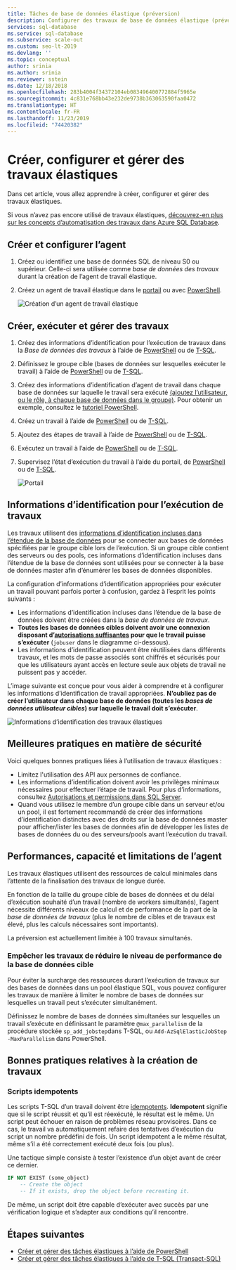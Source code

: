 ```yaml
---
title: Tâches de base de données élastique (préversion)
description: Configurer des travaux de base de données élastique (préversion) pour exécuter des scripts T-SQL (Transact-SQL) sur une ou plusieurs bases de données Azure SQL
services: sql-database
ms.service: sql-database
ms.subservice: scale-out
ms.custom: seo-lt-2019
ms.devlang: ''
ms.topic: conceptual
author: srinia
ms.author: srinia
ms.reviewer: sstein
ms.date: 12/18/2018
ms.openlocfilehash: 283b4004f34372104eb083496400772884f5965e
ms.sourcegitcommit: 4c831e768bb43e232de9738b363063590faa0472
ms.translationtype: HT
ms.contentlocale: fr-FR
ms.lasthandoff: 11/23/2019
ms.locfileid: "74420382"
---
```

# <a name="create-configure-and-manage-elastic-jobs"></a>Créer, configurer et gérer des travaux élastiques

Dans cet article, vous allez apprendre à créer, configurer et gérer des travaux élastiques.

Si vous n’avez pas encore utilisé de travaux élastiques, [découvrez-en plus sur les concepts d’automatisation des travaux dans Azure SQL Database](sql-database-job-automation-overview.md).

## <a name="create-and-configure-the-agent"></a>Créer et configurer l’agent

1. Créez ou identifiez une base de données SQL de niveau S0 ou supérieur. Celle-ci sera utilisée comme *base de données des travaux* durant la création de l’agent de travail élastique.
2. Créez un agent de travail élastique dans le [portail](https://portal.azure.com/#create/Microsoft.SQLElasticJobAgent) ou avec [PowerShell](elastic-jobs-powershell.md#create-the-elastic-job-agent).

   ![Création d’un agent de travail élastique](media/elastic-jobs-overview/create-elastic-job-agent.png)

## <a name="create-run-and-manage-jobs"></a>Créer, exécuter et gérer des travaux

1. Créez des informations d’identification pour l’exécution de travaux dans la *Base de données des travaux* à l’aide de [PowerShell](elastic-jobs-powershell.md) ou de [T-SQL](elastic-jobs-tsql.md#create-a-credential-for-job-execution).
2. Définissez le groupe cible (bases de données sur lesquelles exécuter le travail) à l’aide de [PowerShell](elastic-jobs-powershell.md) ou de [T-SQL](elastic-jobs-tsql.md#create-a-target-group-servers).
3. Créez des informations d’identification d’agent de travail dans chaque base de données sur laquelle le travail sera exécuté [(ajoutez l’utilisateur, ou le rôle, à chaque base de données dans le groupe)](sql-database-control-access.md). Pour obtenir un exemple, consultez le [tutoriel PowerShell](elastic-jobs-powershell.md).
4. Créez un travail à l’aide de [PowerShell](elastic-jobs-powershell.md) ou de [T-SQL](elastic-jobs-tsql.md#deploy-new-schema-to-many-databases).
5. Ajoutez des étapes de travail à l’aide de [PowerShell](elastic-jobs-powershell.md) ou de [T-SQL](elastic-jobs-tsql.md#deploy-new-schema-to-many-databases).
6. Exécutez un travail à l’aide de [PowerShell](elastic-jobs-powershell.md#run-the-job) ou de [T-SQL](elastic-jobs-tsql.md#begin-ad-hoc-execution-of-a-job).
7. Supervisez l’état d’exécution du travail à l’aide du portail, de [PowerShell](elastic-jobs-powershell.md#monitor-status-of-job-executions) ou de [T-SQL](elastic-jobs-tsql.md#monitor-job-execution-status).

   ![Portail](media/elastic-jobs-overview/elastic-job-executions-overview.png)

## <a name="credentials-for-running-jobs"></a>Informations d’identification pour l’exécution de travaux

Les travaux utilisent des [informations d’identification incluses dans l’étendue de la base de données](/sql/t-sql/statements/create-database-scoped-credential-transact-sql) pour se connecter aux bases de données spécifiées par le groupe cible lors de l’exécution. Si un groupe cible contient des serveurs ou des pools, ces informations d’identification incluses dans l’étendue de la base de données sont utilisées pour se connecter à la base de données master afin d’énumérer les bases de données disponibles.

La configuration d’informations d’identification appropriées pour exécuter un travail pouvant parfois porter à confusion, gardez à l’esprit les points suivants :

- Les informations d’identification incluses dans l’étendue de la base de données doivent être créées dans la *base de données de travaux*.
- **Toutes les bases de données cibles doivent avoir une connexion disposant d’[autorisations suffisantes](https://docs.microsoft.com/sql/relational-databases/security/permissions-database-engine) pour que le travail puisse s’exécuter** (`jobuser` dans le diagramme ci-dessous).
- Les informations d’identification peuvent être réutilisées dans différents travaux, et les mots de passe associés sont chiffrés et sécurisés pour que les utilisateurs ayant accès en lecture seule aux objets de travail ne puissent pas y accéder.

L’image suivante est conçue pour vous aider à comprendre et à configurer les informations d’identification de travail appropriées. **N’oubliez pas de créer l’utilisateur dans chaque base de données (toutes les *bases de données utilisateur cibles*) sur laquelle le travail doit s’exécuter**.

![Informations d’identification des travaux élastiques](media/elastic-jobs-overview/job-credentials.png)

## <a name="security-best-practices"></a>Meilleures pratiques en matière de sécurité

Voici quelques bonnes pratiques liées à l’utilisation de travaux élastiques :

- Limitez l'utilisation des API aux personnes de confiance.
- Les informations d’identification doivent avoir les privilèges minimaux nécessaires pour effectuer l’étape de travail. Pour plus d’informations, consultez [Autorisations et permissions dans SQL Server](https://docs.microsoft.com/dotnet/framework/data/adonet/sql/authorization-and-permissions-in-sql-server).
- Quand vous utilisez le membre d’un groupe cible dans un serveur et/ou un pool, il est fortement recommandé de créer des informations d’identification distinctes avec des droits sur la base de données master pour afficher/lister les bases de données afin de développer les listes de bases de données du ou des serveurs/pools avant l’exécution du travail.

## <a name="agent-performance-capacity-and-limitations"></a>Performances, capacité et limitations de l’agent

Les travaux élastiques utilisent des ressources de calcul minimales dans l’attente de la finalisation des travaux de longue durée.

En fonction de la taille du groupe cible de bases de données et du délai d’exécution souhaité d’un travail (nombre de workers simultanés), l’agent nécessite différents niveaux de calcul et de performance de la part de la *base de données de travaux* (plus le nombre de cibles et de travaux est élevé, plus les calculs nécessaires sont importants).

La préversion est actuellement limitée à 100 travaux simultanés.

### <a name="prevent-jobs-from-reducing-target-database-performance"></a>Empêcher les travaux de réduire le niveau de performance de la base de données cible

Pour éviter la surcharge des ressources durant l’exécution de travaux sur des bases de données dans un pool élastique SQL, vous pouvez configurer les travaux de manière à limiter le nombre de bases de données sur lesquelles un travail peut s’exécuter simultanément.

Définissez le nombre de bases de données simultanées sur lesquelles un travail s’exécute en définissant le paramètre `@max_parallelism` de la procédure stockée `sp_add_jobstep`dans T-SQL, ou `Add-AzSqlElasticJobStep -MaxParallelism` dans PowerShell.

## <a name="best-practices-for-creating-jobs"></a>Bonnes pratiques relatives à la création de travaux

### <a name="idempotent-scripts"></a>Scripts idempotents
Les scripts T-SQL d’un travail doivent être [idempotents](https://en.wikipedia.org/wiki/Idempotence). **Idempotent** signifie que si le script réussit et qu’il est réexécuté, le résultat est le même. Un script peut échouer en raison de problèmes réseau provisoires. Dans ce cas, le travail va automatiquement refaire des tentatives d’exécution du script un nombre prédéfini de fois. Un script idempotent a le même résultat, même s’il a été correctement exécuté deux fois (ou plus).

Une tactique simple consiste à tester l’existence d’un objet avant de créer ce dernier.


```sql
IF NOT EXIST (some_object)
    -- Create the object
    -- If it exists, drop the object before recreating it.
```

De même, un script doit être capable d’exécuter avec succès par une vérification logique et s’adapter aux conditions qu’il rencontre.



## <a name="next-steps"></a>Étapes suivantes

- [Créer et gérer des tâches élastiques à l’aide de PowerShell](elastic-jobs-powershell.md)
- [Créer et gérer des tâches élastiques à l’aide de T-SQL (Transact-SQL)](elastic-jobs-tsql.md)
